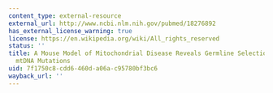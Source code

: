 ```yaml
---
content_type: external-resource
external_url: http://www.ncbi.nlm.nih.gov/pubmed/18276892
has_external_license_warning: true
license: https://en.wikipedia.org/wiki/All_rights_reserved
status: ''
title: A Mouse Model of Mitochondrial Disease Reveals Germline Selection Against Severe
  mtDNA Mutations
uid: 7f1750c8-cdd6-460d-a06a-c95780bf3bc6
wayback_url: ''
---
```

